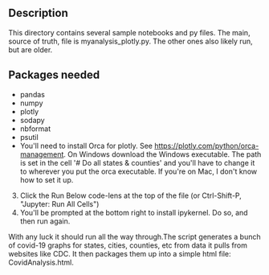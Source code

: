 ## Description
This directory contains several sample notebooks and py files. The main, source of truth, file is myanalysis_plotly.py. The other ones also likely run, but are older.

## Packages needed
* pandas
* numpy
* plotly
* sodapy
* nbformat
* psutil
* You'll need to install Orca for plotly. See https://plotly.com/python/orca-management. On Windows download the Windows executable. The path is set in the cell '# Do all states & counties' and you'll have to change it to wherever you put the orca executable. If you're on Mac, I don't know how to set it up.
	
	
3. Click the Run Below code-lens at the top of the file (or Ctrl-Shift-P, "Jupyter: Run All Cells")
4. You'll be prompted at the bottom right to install ipykernel. Do so, and then run again.

With any luck it should run all the way through.The script generates a bunch of covid-19 graphs for states, cities, counties, etc from data it pulls from websites like CDC. It then packages them up into a simple html file: CovidAnalysis.html.